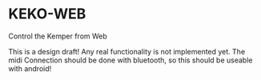 # KEKO-WEB
Control the Kemper from Web

This is a design draft! Any real functionality is not implemented yet. The midi Connection should be done with bluetooth, so this should be useable with android!

